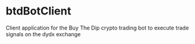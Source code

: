 # btdBotClient
Client application for the Buy The Dip crypto trading bot to execute trade signals on the dydx exchange

